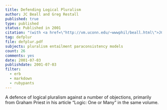 ```yaml
---
title: Defending Logical Pluralism
author: JC Beall and Greg Restall
published: true
type: published
status: Published in 2001
citation: "(with <a href=\"http://vm.uconn.edu/~wwwphil/beall.html\">JC Beall</a>) &ldquo;Defending Logical Pluralism,&rdquo; pages 1&ndash;22 in <em>Logical Consequence</em>&#58; <em>Rival Approaches Proceedings of the 1999 Conference of the Society of  Exact Philosophy</em> (Stanmore&#58; Hermes, 2001), John Woods and Bryson Brown (editors), ISBN 1-903398-17-5."
tag: defplur
file: defplur.pdf
subjects: pluralism entailment paraconsistency models
count: 26
comments: yes
date: 2001-07-03
publishdate: 2001-07-03
filter:
  - erb
  - markdown
  - rubypants
---
```

A defence of logical pluralism against a number of objections, primarily from Graham Priest in his article &ldquo;Logic: One or Many&rdquo; in the same volume.
